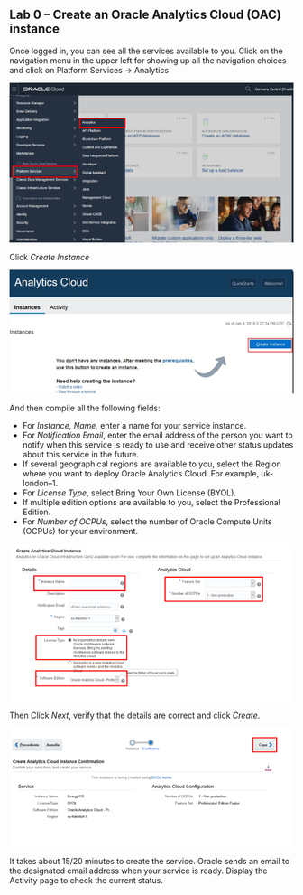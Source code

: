 ## Lab 0 – Create an Oracle Analytics Cloud (OAC) instance

Once logged in, you can see all the services available to you. Click on the navigation menu in the upper left for showing up all the navigation choices and click on Platform Services -> Analytics

<div style="text-align:center"><img src="./images/lab0_image1.png" /></div>

Click _Create Instance_

<div style="text-align:center"><img src="./images/lab0_image2.png" /></div>

And then compile all the following fields:
- For _Instance, Name,_ enter a name for your service instance.
- For _Notification Email_, enter the email address of the person you want to notify when this service is ready to use and receive other status updates about this service in the future.
- If several geographical regions are available to you, select the Region where you want to deploy Oracle Analytics Cloud. For example, uk-london–1. 
- For _License Type_, select Bring Your Own License (BYOL).
- If multiple edition options are available to you, select the Professional Edition.
- For _Number of OCPUs_, select the number of Oracle Compute Units (OCPUs) for your environment.

<div style="text-align:center"><img src="./images/lab0_image3.png" /></div>

Then Click _Next_, verify that the details are correct and click _Create_.

<div style="text-align:center"><img src="./images/lab0_image4.png" /></div>

It takes about 15/20 minutes to create the service. Oracle sends an email to the designated email address when your service is ready. Display the Activity page to check the current status.